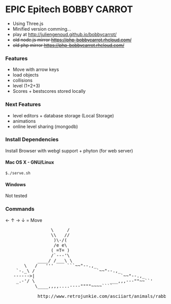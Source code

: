 EPIC Epitech BOBBY CARROT
================================

* Using Three.js
* Minified version comming...
* play at http://juliengenoud.github.io/bobbycarrot/
* ~~old node.js mirror https://php-bobbycarrot.rhcloud.com/~~
* ~~old php mirror https://php-bobbycarrot.rhcloud.com/~~

### Features

* Move with arrow keys
* load objects
* collisions
* level (1+2+3)
* Scores + bestscores stored locally

### Next Features

* level editors + database storage (Local Storage)
* animations
* online level sharing (mongodb)

### Install Dependencies

Install Browser with webgl support + phyton (for web server)

#### Mac OS X - GNU/Linux 

    $./serve.sh

#### Windows
    
Not tested


### Commands

&larr; &uarr; &rarr; &darr; = Move


<pre>
                 \     /
                 \\   //
                  )\-/(
                  /e e\
                 ( =T= )
                 /`---'\
            ____/ /___\ \
       \   /   '''     ```~~"--.,_
    `-._\ /                       `~~"--.,_
   ------>|                                `~~"--.,_
    _.-'/ \                            ___,,,---""~~``'
           \____,,,,....----""""~~~~````
           
            http://www.retrojunkie.com/asciiart/animals/rabbits.htm
</pre>
